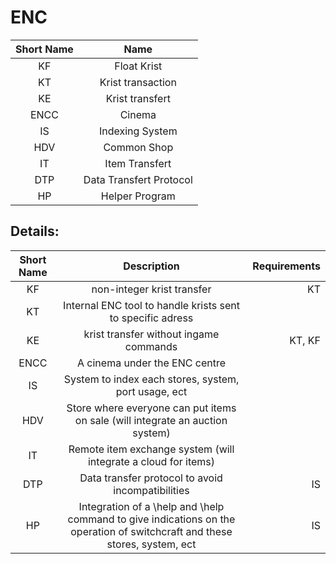 # ENC

|Short Name|Name|
|:-:|:-:|
|KF|Float Krist|
|KT|Krist transaction|
|KE|Krist transfert|
|ENCC|Cinema|
|IS|Indexing System|
|HDV|Common Shop|
|IT|Item Transfert|
|DTP|Data Transfert Protocol|
|HP|Helper Program|

## Details:

|Short Name|Description|Requirements|
|:-:|:-:|-:|
|KF|non-integer krist transfer|KT|
|KT|Internal ENC tool to handle krists sent to specific adress|
|KE|krist transfer without ingame commands|KT, KF|
|ENCC|A cinema under the ENC centre|
|IS|System to index each stores, system, port usage, ect|
|HDV|Store where everyone can put items on sale (will integrate an auction system)|
|IT|Remote item exchange system (will integrate a cloud for items)|
|DTP|Data transfer protocol to avoid incompatibilities|IS|
|HP|Integration of a \help and \help command to give indications on the operation of switchcraft and these stores, system, ect|IS|